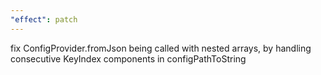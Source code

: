 ```yaml
---
"effect": patch
---
```


fix ConfigProvider.fromJson being called with nested arrays, by handling consecutive KeyIndex components in configPathToString
